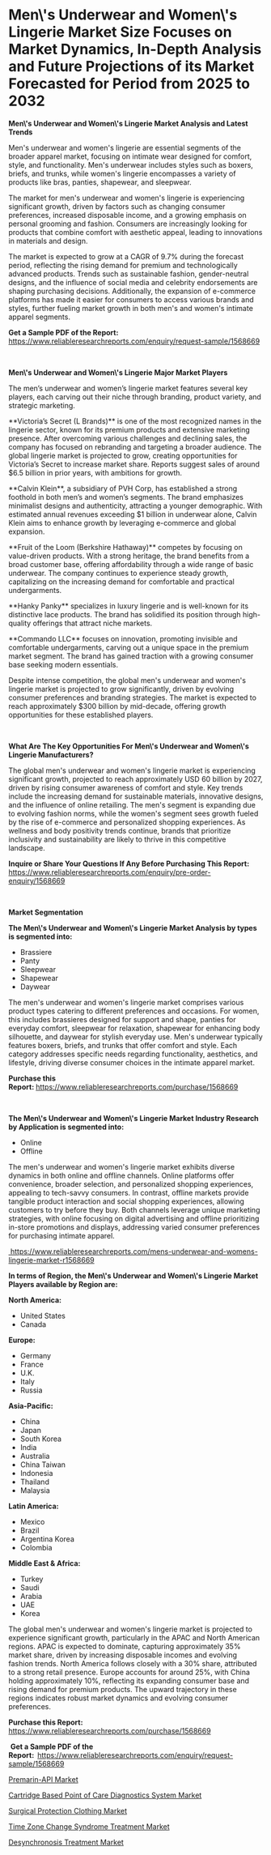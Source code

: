 <p><h1>Men\'s Underwear and Women\'s Lingerie Market Size Focuses on Market Dynamics, In-Depth Analysis and Future Projections of its Market Forecasted for Period from 2025 to 2032</h1></p><p><strong>Men\'s Underwear and Women\'s Lingerie Market Analysis and Latest Trends</strong></p>
<p><p>Men's underwear and women's lingerie are essential segments of the broader apparel market, focusing on intimate wear designed for comfort, style, and functionality. Men's underwear includes styles such as boxers, briefs, and trunks, while women's lingerie encompasses a variety of products like bras, panties, shapewear, and sleepwear.</p><p>The market for men's underwear and women's lingerie is experiencing significant growth, driven by factors such as changing consumer preferences, increased disposable income, and a growing emphasis on personal grooming and fashion. Consumers are increasingly looking for products that combine comfort with aesthetic appeal, leading to innovations in materials and design.</p><p>The market is expected to grow at a CAGR of 9.7% during the forecast period, reflecting the rising demand for premium and technologically advanced products. Trends such as sustainable fashion, gender-neutral designs, and the influence of social media and celebrity endorsements are shaping purchasing decisions. Additionally, the expansion of e-commerce platforms has made it easier for consumers to access various brands and styles, further fueling market growth in both men's and women's intimate apparel segments.</p></p>
<p><strong>Get a Sample PDF of the Report:&nbsp;</strong> <a href="https://www.reliableresearchreports.com/enquiry/request-sample/1568669?utm_campaign=34&utm_medium=2&utm_source=Github&utm_content=ia&utm_term=25032025&utm_id=mens-underwear-and-womens-lingerie">https://www.reliableresearchreports.com/enquiry/request-sample/1568669</a></p>
<p>&nbsp;</p>
<p><strong>Men\'s Underwear and Women\'s Lingerie Major Market Players</strong></p>
<p><p>The men’s underwear and women’s lingerie market features several key players, each carving out their niche through branding, product variety, and strategic marketing.</p><p>**Victoria’s Secret (L Brands)** is one of the most recognized names in the lingerie sector, known for its premium products and extensive marketing presence. After overcoming various challenges and declining sales, the company has focused on rebranding and targeting a broader audience. The global lingerie market is projected to grow, creating opportunities for Victoria’s Secret to increase market share. Reports suggest sales of around $6.5 billion in prior years, with ambitions for growth.</p><p>**Calvin Klein**, a subsidiary of PVH Corp, has established a strong foothold in both men’s and women’s segments. The brand emphasizes minimalist designs and authenticity, attracting a younger demographic. With estimated annual revenues exceeding $1 billion in underwear alone, Calvin Klein aims to enhance growth by leveraging e-commerce and global expansion.</p><p>**Fruit of the Loom (Berkshire Hathaway)** competes by focusing on value-driven products. With a strong heritage, the brand benefits from a broad customer base, offering affordability through a wide range of basic underwear. The company continues to experience steady growth, capitalizing on the increasing demand for comfortable and practical undergarments.</p><p>**Hanky Panky** specializes in luxury lingerie and is well-known for its distinctive lace products. The brand has solidified its position through high-quality offerings that attract niche markets. </p><p>**Commando LLC** focuses on innovation, promoting invisible and comfortable undergarments, carving out a unique space in the premium market segment. The brand has gained traction with a growing consumer base seeking modern essentials.</p><p>Despite intense competition, the global men's underwear and women's lingerie market is projected to grow significantly, driven by evolving consumer preferences and branding strategies. The market is expected to reach approximately $300 billion by mid-decade, offering growth opportunities for these established players.</p></p>
<p>&nbsp;</p>
<p><strong>What Are The Key Opportunities For Men\'s Underwear and Women\'s Lingerie Manufacturers?</strong></p>
<p><p>The global men's underwear and women's lingerie market is experiencing significant growth, projected to reach approximately USD 60 billion by 2027, driven by rising consumer awareness of comfort and style. Key trends include the increasing demand for sustainable materials, innovative designs, and the influence of online retailing. The men's segment is expanding due to evolving fashion norms, while the women's segment sees growth fueled by the rise of e-commerce and personalized shopping experiences. As wellness and body positivity trends continue, brands that prioritize inclusivity and sustainability are likely to thrive in this competitive landscape.</p></p>
<p><strong>Inquire or Share Your Questions If Any Before Purchasing This Report:</strong> <a href="https://www.reliableresearchreports.com/enquiry/pre-order-enquiry/1568669?utm_campaign=34&utm_medium=2&utm_source=Github&utm_content=ia&utm_term=25032025&utm_id=mens-underwear-and-womens-lingerie">https://www.reliableresearchreports.com/enquiry/pre-order-enquiry/1568669</a></p>
<p>&nbsp;</p>
<p><strong>Market Segmentation</strong></p>
<p><strong>The Men\'s Underwear and Women\'s Lingerie Market Analysis by types is segmented into:</strong></p>
<p><ul><li>Brassiere</li><li>Panty</li><li>Sleepwear</li><li>Shapewear</li><li>Daywear</li></ul></p>
<p><p>The men's underwear and women's lingerie market comprises various product types catering to different preferences and occasions. For women, this includes brassieres designed for support and shape, panties for everyday comfort, sleepwear for relaxation, shapewear for enhancing body silhouette, and daywear for stylish everyday use. Men's underwear typically features boxers, briefs, and trunks that offer comfort and style. Each category addresses specific needs regarding functionality, aesthetics, and lifestyle, driving diverse consumer choices in the intimate apparel market.</p></p>
<p><strong>Purchase this Report:&nbsp;</strong><a href="https://www.reliableresearchreports.com/purchase/1568669?utm_campaign=34&utm_medium=2&utm_source=Github&utm_content=ia&utm_term=25032025&utm_id=mens-underwear-and-womens-lingerie">https://www.reliableresearchreports.com/purchase/1568669</a></p>
<p>&nbsp;</p>
<p><strong>The Men\'s Underwear and Women\'s Lingerie Market Industry Research by Application is segmented into:</strong></p>
<p><ul><li>Online</li><li>Offline</li></ul></p>
<p><p>The men's underwear and women's lingerie market exhibits diverse dynamics in both online and offline channels. Online platforms offer convenience, broader selection, and personalized shopping experiences, appealing to tech-savvy consumers. In contrast, offline markets provide tangible product interaction and social shopping experiences, allowing customers to try before they buy. Both channels leverage unique marketing strategies, with online focusing on digital advertising and offline prioritizing in-store promotions and displays, addressing varied consumer preferences for purchasing intimate apparel.</p></p>
<p><a href="https://www.reliableresearchreports.com/mens-underwear-and-womens-lingerie-market-r1568669?utm_campaign=34&utm_medium=2&utm_source=Github&utm_content=ia&utm_term=25032025&utm_id=mens-underwear-and-womens-lingerie">&nbsp;https://www.reliableresearchreports.com/mens-underwear-and-womens-lingerie-market-r1568669</a></p>
<p><strong>In terms of Region, the Men\'s Underwear and Women\'s Lingerie Market Players available by Region are:</strong></p>
<p>
    <p> <strong> North America: </strong>
        <ul>
            <li>United States</li>
            <li>Canada</li>
        </ul>
        </p> 
    <p> <strong> Europe: </strong>
        <ul>
            <li>Germany</li>
            <li>France</li>
            <li>U.K.</li>
            <li>Italy</li>
            <li>Russia</li>
        </ul>
        </p> 
    <p> <strong> Asia-Pacific: </strong>
        <ul>
            <li>China</li>
            <li>Japan</li>
            <li>South Korea</li>
            <li>India</li>
            <li>Australia</li>
            <li>China Taiwan</li>
            <li>Indonesia</li>
            <li>Thailand</li>
            <li>Malaysia</li>
        </ul>
        </p> 
    <p> <strong> Latin America: </strong>
        <ul>
            <li>Mexico</li>
            <li>Brazil</li>
            <li>Argentina Korea</li>
            <li>Colombia</li>
        </ul>
        </p> 
    <p> <strong> Middle East & Africa: </strong>
        <ul>
            <li>Turkey</li>
            <li>Saudi</li>
            <li>Arabia</li>
            <li>UAE</li>
            <li>Korea</li>
        </ul>
    </p>
    </p>
<p><p>The global men's underwear and women's lingerie market is projected to experience significant growth, particularly in the APAC and North American regions. APAC is expected to dominate, capturing approximately 35% market share, driven by increasing disposable incomes and evolving fashion trends. North America follows closely with a 30% share, attributed to a strong retail presence. Europe accounts for around 25%, with China holding approximately 10%, reflecting its expanding consumer base and rising demand for premium products. The upward trajectory in these regions indicates robust market dynamics and evolving consumer preferences.</p></p>
<p><strong>Purchase this Report: </strong><a href="https://www.reliableresearchreports.com/purchase/1568669?utm_campaign=34&utm_medium=2&utm_source=Github&utm_content=ia&utm_term=25032025&utm_id=mens-underwear-and-womens-lingerie">https://www.reliableresearchreports.com/purchase/1568669</a></p>
<p>&nbsp;<strong>Get a Sample PDF of the Report:&nbsp;&nbsp;</strong><a href="https://www.reliableresearchreports.com/enquiry/request-sample/1568669?utm_campaign=34&utm_medium=2&utm_source=Github&utm_content=ia&utm_term=25032025&utm_id=mens-underwear-and-womens-lingerie">https://www.reliableresearchreports.com/enquiry/request-sample/1568669</a></p>
<p><strong></strong></p>
<p><p><a href="https://github.com/welfmimon/Market-Research-Report-List-1/blob/main/premarin-api-market.md?utm_campaign=34&utm_medium=2&utm_source=Github&utm_content=ia&utm_term=25032025&utm_id=mens-underwear-and-womens-lingerie">Premarin-API Market</a></p><p><a href="https://github.com/ceneabiruk11/Market-Research-Report-List-1/blob/main/cartridge-based-point-of-care-diagnostics-system-market.md?utm_campaign=34&utm_medium=2&utm_source=Github&utm_content=ia&utm_term=25032025&utm_id=mens-underwear-and-womens-lingerie">Cartridge Based Point of Care Diagnostics System Market</a></p><p><a href="https://github.com/amramcocosxa/Market-Research-Report-List-1/blob/main/surgical-protection-clothing-market.md?utm_campaign=34&utm_medium=2&utm_source=Github&utm_content=ia&utm_term=25032025&utm_id=mens-underwear-and-womens-lingerie">Surgical Protection Clothing Market</a></p><p><a href="https://github.com/nkomdaumis16/Market-Research-Report-List-1/blob/main/time-zone-change-syndrome-treatment-market.md?utm_campaign=34&utm_medium=2&utm_source=Github&utm_content=ia&utm_term=25032025&utm_id=mens-underwear-and-womens-lingerie">Time Zone Change Syndrome Treatment Market</a></p><p><a href="https://github.com/ioniafidian4/Market-Research-Report-List-1/blob/main/desynchronosis-treatment-market.md?utm_campaign=34&utm_medium=2&utm_source=Github&utm_content=ia&utm_term=25032025&utm_id=mens-underwear-and-womens-lingerie">Desynchronosis Treatment Market</a></p></p>